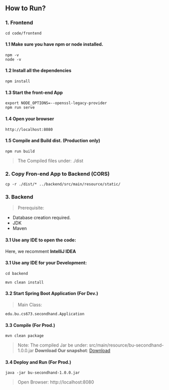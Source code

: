## How to Run?

### 1. Frontend
```
cd code/frontend
```
#### 1.1 Make sure you have npm or node installed.
```
npm -v 
node -v
```
#### 1.2 Install all the dependencies
```
npm install
```

#### 1.3 Start the front-end App
```
export NODE_OPTIONS=--openssl-legacy-provider 
npm run serve
```

#### 1.4 Open your browser
```
http://localhost:8080
```

#### 1.5 Compile and Build dist. (Production only)
```
npm run build
```
> The Compiled files under: ./dist


### 2. Copy Fron-end App to Backend (CORS)
```
cp -r ./dist/* ../backend/src/main/resource/static/
```

### 3. Backend
> Prerequisite: 
  - Database creation required.
  - JDK
  - Maven

#### 3.1 Use any IDE to open the code:

Here, we recomment **IntelliJ IDEA**

#### 3.1 Use any IDE for your Development:
```
cd backend

mvn clean install
```

#### 3.2 Start Spring Boot Application (For Dev.)

> Main Class:
```
edu.bu.cs673.secondhand.Application 
```

#### 3.3 Compile (For Prod.)
```
mvn clean package
```
> Note: The compiled Jar be under: src/main/resource/bu-secondhand-1.0.0.jar
> **Download Our snapshot**: [Download](https://drive.google.com/file/d/1MGHmqFn9JVJDV9i4CGHPK_WyYMrfZ3wQ/view?usp=sharing)


#### 3.4 Deploy and Run (For Prod.)
```
java -jar bu-secondhand-1.0.0.jar
```
> Open Browser: http://localhost:8080


